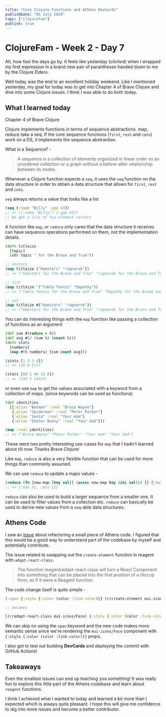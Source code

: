 ```yaml
---
title: "Core Clojure Functions and Athens DevCards"
publishDate: "05 July 2020"
tags: ["clojurefam"]
publish: true
---
```


# ClojureFam - Week 2 - Day 7

Ah, how fast the days go by. It feels like yesterday (_cliched_) when I wrapped my first expression in a brand new pair of parantheses handed down to me by the Clojure Elders.

Well today was the end to an excellent holiday weekend. Like I mentioned yesterday, my goal for today was to get into Chapter 4 of Brave Clojure and dive into some Clojure issues. I think I was able to do both today.

## What I learned today

Chapter 4 of Brave Clojure

Clojure implements functions in terms of sequence abstractions. map, reduce take a seq. If the core sequence functions (`first`, `rest` and `cons`) work on a DS, it implements the sequence abstraction.

What is a Sequence? -

> A sequence is a collection of elements organized in linear order vs an unordered collection or a graph without a before-after relationship between its nodes.

Whenever a Clojure function expects a `seq`, it uses the `seq` function on the data structure in order to obtain a data structure that
allows for `first`, `rest` and `cons`.

`seq` always returns a value that looks like a list

```clojure
(seq {:name "Billy" :age 43})
;; => ([:name "Billy"] [:age 43])
;; We get a list of two element vectors
```

A function like `map`, or `reduce` only cares that the data structure it receives can have sequence operations performed on them, not the implementation details.

```clojure
(defn titleize
  [topic]
  (str topic " for the Brave and True"))

;; vectors
(map titleize ["Hamsters" "ragnarok"])
;; => ("Hamsters for the Brave and True" "ragnarok for the Brave and True")

;; list
(map titleize '("Table Tennis" "Empathy"))
;; => ("Table Tennis for the Brave and True" "Empathy for the Brave and True")

;; set
(map titleize #{"Hamsters" "ragnarok"})
;; => ("Hamsters for the Brave and True" "ragnarok for the Brave and True")
```

You can do interesting things with the `map` function like passing a collection of functions as an argument

```clojure
(def sum #(reduce + %))
(def avg #(/ (sum %) (count %)))
(defn stats
  [numbers]
  (map #(% numbers) [sum count avg]))

(stats [1 2 3 4])
;; => (10 4 5/2)

(stats [80 1 44 13 6])
;; => (144 5 144/5)
```

or even use `map` to get the values associated with a keyword from a collection of maps. (since keywords can be used as functions)

```clojure
(def identities
  [{:alias "Batman" :real "Bruce Wayne"}
   {:alias "Spiderman" :real "Peter Parker"}
   {:alias "Santa" :real "Your mom"}
   {:alias "Easter Bunny" :real "Your dad"}])

(map :real identities)
;; => ("Bruce Wayne" "Peter Parker" "Your mom" "Your dad")
```

These were two pretty interesting use-cases for `map` that I hadn't learned about till now. Thanks Brave Clojure!

Like `map`, `reduce` is also a very flexible function that can be used for more things than commonly assumed.

We can use `reduce` to update a maps values -

```clojure
(reduce (fn [new-map [key val]] (assoc new-map key (inc val))) {} {:max 30 :min 10})
;; => {:max 31, :min 11}
```

`reduce` can also be used to build a larger sequence from a smaller one. It can be used to filter values from a collection etc. `reduce` can basically be used to derive new values from a `seq`-able data structures.

## Athens Code

I saw an [issue](https://github.com/athensresearch/athens/issues/207) about refactoring a small piece of Athens code. I figured that this would be a good way to understand part of the codebase by myself and potentially contribute.

The issue related to swapping out the `create-element` function in reagent with `adapt-react-class`.

> The function reagent/adapt-react-class will turn a React Component into something that can be placed into the first position of a Hiccup form, as if it were a Reagent function

The code change itself is quite simple -

```clojure
[:span {:style {:color (color :link-color)}} (r/create-element mui-icons/Face)]

;; becomes

[(r/adapt-react-class mui-icons/Face) {:style {:color (color :link-color)}}]
```

We can skip on using the `span` keyword and the new code makes more semantic sense since we're rendering the `mui-icons/Face` component with `{:style {:color (color :link-color)}}` props.

I also got to test out building **DevCards** and deploying the commit with GitHub Actions!

## Takeaways

Even the smallest issues can end up teaching you something! It was really fun to explore this little part of the Athens codebase and learn about `reagent` functions.

I think I achieved what I wanted to today and learned a bit more than I expected which is always quite pleasant. I hope this will give me confidence to dig into more issues and become a better contributor.
